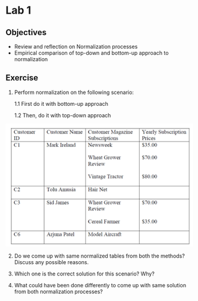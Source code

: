 # Lab 1 

## Objectives

- Review and reflection on Normalization processes
- Empirical comparison of top-down and bottom-up approach to normalization

## Exercise

1. Perform normalization on the following scenario:
	
	1.1 First do it with bottom-up approach
	
	1.2 Then, do it with top-down approach

![Customers and their magazines subscriptions](/images/ex6.png)

2. Do we come up with same normalized tables from both the methods? Discuss any possible reasons.

3. Which one is the correct solution for this scenario? Why?

4. What could have been done differently to come up with same solution from both normalization processes?

   